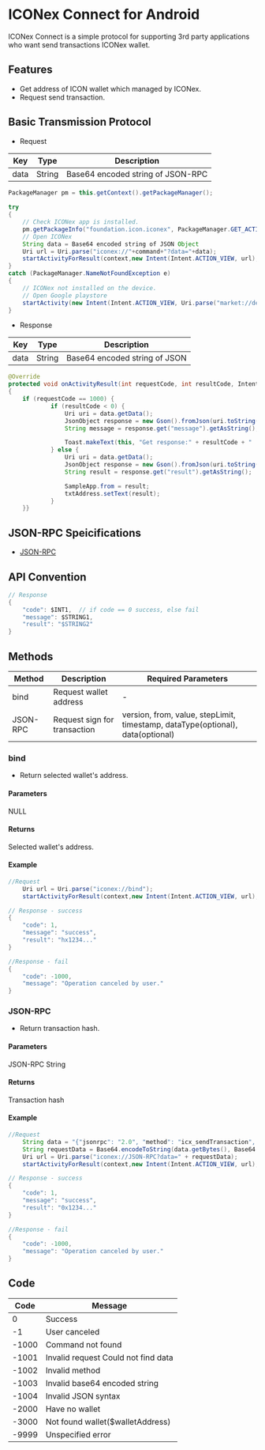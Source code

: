# ICONex Connect for Android
ICONex Connect is a simple protocol for supporting 3rd party applications who want send transactions ICONex wallet.

## Features
* Get address of ICON wallet which managed by ICONex.
* Request send transaction.

## Basic Transmission Protocol
* Request

| Key | Type | Description |
| --- | ---- | ----------- |
| data | String | Base64 encoded string of JSON-RPC |

```Java
PackageManager pm = this.getContext().getPackageManager();
  
try
{
    // Check ICONex app is installed.
    pm.getPackageInfo("foundation.icon.iconex", PackageManager.GET_ACTIVITIES);
    // Open ICONex
    String data = Base64 encoded string of JSON Object
    Uri url = Uri.parse("iconex://"+command+"?data="+data);
    startActivityForResult(context,new Intent(Intent.ACTION_VIEW, url), REQUEST_CODE);
}
catch (PackageManager.NameNotFoundException e)
{
    // ICONex not installed on the device.
    // Open Google playstore
    startActivity(new Intent(Intent.ACTION_VIEW, Uri.parse("market://details?id=foundation.icon.iconex")));
}
```

* Response

| Key | Type | Description |
| --- | ---- | ----------- |
| data | String | Base64 encoded string of JSON |

```Java
@Override
protected void onActivityResult(int requestCode, int resultCode, Intent data) 
{
    if (requestCode == 1000) {
            if (resultCode < 0) {
                Uri uri = data.getData();
                JsonObject response = new Gson().fromJson(uri.toString(), JsonObject.class);
                String message = response.get("message").getAsString();

                Toast.makeText(this, "Get response:" + resultCode + " : " + message, Toast.LENGTH_SHORT).show();
            } else {
                Uri uri = data.getData();
                JsonObject response = new Gson().fromJson(uri.toString(), JsonObject.class);
                String result = response.get("result").getAsString();

                SampleApp.from = result;
                txtAddress.setText(result);
            }
    }}
```

## JSON-RPC Speicifications
* [JSON-RPC](https://github.com/icon-project/icon-rpc-server/blob/master/docs/icon-json-rpc-v3.md#icx_sendtransaction)

## API Convention
```Java
// Response
{
    "code": $INT1,  // if code == 0 success, else fail
    "message": $STRING1,    
    "result": "$STRING2"
}
```

## Methods
| Method | Description | Required Parameters |
| ------ | ----------- | ------------------- |
| bind | Request wallet address | - |
| JSON-RPC | Request sign for transaction | version, from, value, stepLimit, timestamp, dataType(optional), data(optional) |

### bind
* Return selected wallet's address.

#### Parameters
NULL

#### Returns
Selected wallet's address.

#### Example

```Java
//Request
    Uri url = Uri.parse("iconex://bind");
    startActivityForResult(context,new Intent(Intent.ACTION_VIEW, url), REQUEST_CODE);

// Response - success
{
    "code": 1,
    "message": "success",
    "result": "hx1234..."
}

//Response - fail
{
    "code": -1000,
    "message": "Operation canceled by user."
}
```

### JSON-RPC
* Return transaction hash.

#### Parameters
JSON-RPC String

#### Returns
Transaction hash

#### Example

```Java
//Request
    String data = "{"jsonrpc": "2.0", "method": "icx_sendTransaction", "id": 1234, "params": {"version": "0x3", "from": "hxbe258ceb872e08851f1f59694dac2558708ece11", "to": "hx5bfdb090f43a808005ffc27c25b213145e80b7cd", "value": "0xde0b6b3a7640000", "timestamp": "0x563a6cf330136", "nid": "0x3", "nonce": "0x1"}}"
    String requestData = Base64.encodeToString(data.getBytes(), Base64.NO_WRAP);
    Uri url = Uri.parse("iconex://JSON-RPC?data=" + requestData);
    startActivityForResult(context,new Intent(Intent.ACTION_VIEW, url), REQUEST_CODE);

// Response - success
{
    "code": 1,
    "message": "success",
    "result": "0x1234..."
}

//Response - fail
{
    "code": -1000,
    "message": "Operation canceled by user."
}
```



## Code

| Code | Message |
| ---- | ------- |
| 0 | Success | 
| -1 | User canceled | 
| -1000 | Command not found |
| -1001 | Invalid request Could not find data |
| -1002 | Invalid method | Invalid method |
| -1003 | Invalid base64 encoded string |
| -1004 | Invalid JSON syntax |
| -2000 | Have no wallet |
| -3000 | Not found wallet($walletAddress) |
| -9999 | Unspecified error |
